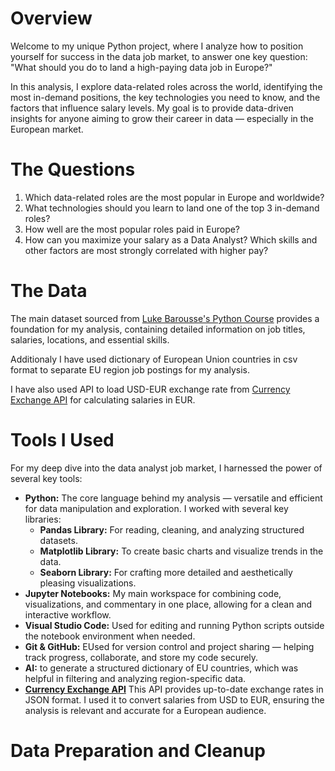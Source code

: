 # Overview

Welcome to my unique Python project, where I analyze how to position yourself for success in the data job market, to answer one key question: "What should you do to land a high-paying data job in Europe?"

In this analysis, I explore data-related roles across the world, identifying the most in-demand positions, the key technologies you need to know, and the factors that influence salary levels. My goal is to provide data-driven insights for anyone aiming to grow their career in data — especially in the European market. 

# The Questions

1. Which data-related roles are the most popular in Europe and worldwide?
2. What technologies should you learn to land one of the top 3 in-demand roles?
3. How well are the most popular roles paid in Europe?
4. How can you maximize your salary as a Data Analyst? Which skills and other factors are most strongly correlated with higher pay?

# The Data
The main dataset sourced from [Luke Barousse's Python Course](https://lukebarousse.com/python) provides a foundation for my analysis, containing detailed information on job titles, salaries, locations, and essential skills. 

Additionaly I have used dictionary of European Union countries in csv format to separate EU region job postings for my analysis. 

I have also used API to load USD-EUR exchange rate from [Currency Exchange API]('https://open.er-api.com/v6/latest/USD') for calculating salaries in EUR.

# Tools I Used

For my deep dive into the data analyst job market, I harnessed the power of several key tools:

- **Python:** The core language behind my analysis — versatile and efficient for data manipulation and exploration. I worked with several key libraries:
    - **Pandas Library:** For reading, cleaning, and analyzing structured datasets.
    - **Matplotlib Library:** To create basic charts and visualize trends in the data.
    - **Seaborn Library:** For crafting more detailed and aesthetically pleasing visualizations.
- **Jupyter Notebooks:** My main workspace for combining code, visualizations, and commentary in one place, allowing for a clean and interactive workflow.
- **Visual Studio Code:** Used for editing and running Python scripts outside the notebook environment when needed.
- **Git & GitHub:** EUsed for version control and project sharing — helping track progress, collaborate, and store my code securely.
- **AI:** to generate a structured dictionary of EU countries, which was helpful in filtering and analyzing region-specific data.
- **[Currency Exchange API]('https://open.er-api.com/v6/latest/USD')** This API provides up-to-date exchange rates in JSON format. I used it to convert salaries from USD to EUR, ensuring the analysis is relevant and accurate for a European audience.

# Data Preparation and Cleanup